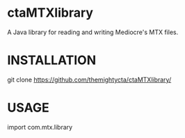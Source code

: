 # ctaMTXlibrary
A Java library for reading and writing Mediocre's MTX files.
# INSTALLATION
git clone https://github.com/themightycta/ctaMTXlibrary/
# USAGE
import com.mtx.library
